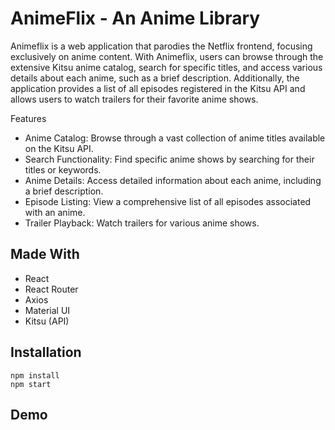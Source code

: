 

# AnimeFlix - An Anime Library
Animeflix is a web application that parodies the Netflix frontend, focusing exclusively on anime content. With Animeflix, users can browse through the extensive Kitsu anime catalog, search for specific titles, and access various details about each anime, such as a brief description. Additionally, the application provides a list of all episodes registered in the Kitsu API and allows users to watch trailers for their favorite anime shows.

Features
- Anime Catalog: Browse through a vast collection of anime titles available on the Kitsu API.
- Search Functionality: Find specific anime shows by searching for their titles or keywords.
- Anime Details: Access detailed information about each anime, including a brief description.
- Episode Listing: View a comprehensive list of all episodes associated with an anime.
- Trailer Playback: Watch trailers for various anime shows.

## Made With
- React
- React Router
- Axios
- Material UI
- Kitsu (API)

## Installation
```
npm install
npm start
```

## Demo


